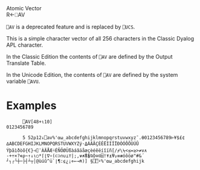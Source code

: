 <div class="heading">
  <div class="name">Atomic Vector</div>
  <div class="command">R←⎕AV</div>
</div>

`⎕AV` is a deprecated feature and is replaced by `⎕UCS`.

This is a simple character vector of all 256 characters in the Classic Dyalog APL character.

In the Classic Edition the contents of `⎕AV` are defined by the Output Translate Table.

In the Unicode Edition, the contents of `⎕AV` are defined by the system variable `⎕AVU`.

# Examples
```apl
      ⎕AV[48+⍳10]
0123456789
 
      5 52⍴12↓⎕av%'⍺⍵_abcdefghijklmnopqrstuvwxyz¯.⍬0123456789⊢¥$£¢
∆ABCDEFGHIJKLMNOPQRSTUVWXYZý·⍙ÁÂÃÇÈÊËÌÍÎÏÐÒÓÔÕÙÚÛ
Ýþãìðòõ{€}⊣⌷¨ÀÄÅÆ⍨ÉÑÖØÜßàáâäåæçèéêëíîïñ[/⌿\⍀<≤=≥>≠∨∧
-+÷×?∊⍴~↑↓⍳○*⌈⌊∇∘(⊂⊃∩∪⊥⊤|;,⍱⍲⍒⍋⍉⌽⊖⍟⌹!⍕⍎⍫⍪≡≢óôöø"#&´
┘┐┌└┼─├┤┴┬│@ùúû^ü`∣¶:⍷¿¡⋄←→⍝)] §⎕⍞⍣%'⍺⍵_abcdefghijk

```
